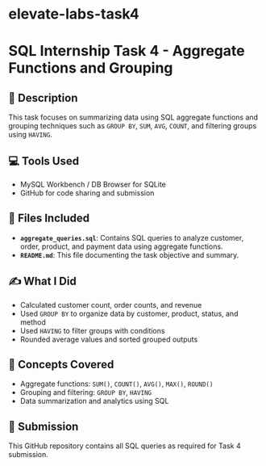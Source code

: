 # elevate-labs-task4
# SQL Internship Task 4 - Aggregate Functions and Grouping

## 📌 Description
This task focuses on summarizing data using SQL aggregate functions and grouping techniques such as `GROUP BY`, `SUM`, `AVG`, `COUNT`, and filtering groups using `HAVING`.

## 💻 Tools Used
- MySQL Workbench / DB Browser for SQLite
- GitHub for code sharing and submission


## 📂 Files Included
- **`aggregate_queries.sql`**: Contains SQL queries to analyze customer, order, product, and payment data using aggregate functions.
- **`README.md`**: This file documenting the task objective and summary.

## ✍️ What I Did
- Calculated customer count, order counts, and revenue
- Used `GROUP BY` to organize data by customer, product, status, and method
- Used `HAVING` to filter groups with conditions
- Rounded average values and sorted grouped outputs

## 📌 Concepts Covered
- Aggregate functions: `SUM()`, `COUNT()`, `AVG()`, `MAX()`, `ROUND()`
- Grouping and filtering: `GROUP BY`, `HAVING`
- Data summarization and analytics using SQL

## 🔗 Submission
This GitHub repository contains all SQL queries as required for Task 4 submission.
